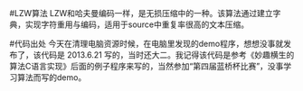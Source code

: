 ﻿#LZW算法
LZW和哈夫曼编码一样，是无损压缩中的一种。该算法通过建立字典，实现字符重用与编码，适用于source中重复率很高的文本压缩。

#代码出处
今天在清理电脑资源时候，在电脑里发现的demo程序，想想没事就发布了，该代码是 2013.6.21 写的，当时还大二。我记得该代码是参考《妙趣横生的算法C语言实现》后面的例子程序来写的，当然参加“第四届蓝桥杯比赛”，没事学习算法而写的demo。
